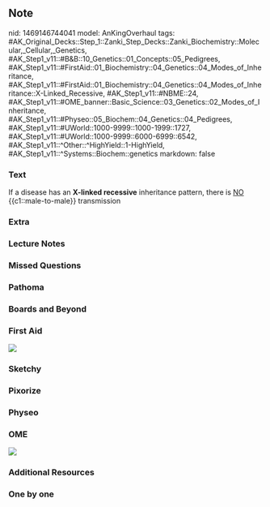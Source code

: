 ## Note
nid: 1469146744041
model: AnKingOverhaul
tags: #AK_Original_Decks::Step_1::Zanki_Step_Decks::Zanki_Biochemistry::Molecular,_Cellular,_Genetics, #AK_Step1_v11::#B&B::10_Genetics::01_Concepts::05_Pedigrees, #AK_Step1_v11::#FirstAid::01_Biochemistry::04_Genetics::04_Modes_of_Inheritance, #AK_Step1_v11::#FirstAid::01_Biochemistry::04_Genetics::04_Modes_of_Inheritance::X-Linked_Recessive, #AK_Step1_v11::#NBME::24, #AK_Step1_v11::#OME_banner::Basic_Science::03_Genetics::02_Modes_of_Inheritance, #AK_Step1_v11::#Physeo::05_Biochem::04_Genetics::04_Pedigrees, #AK_Step1_v11::#UWorld::1000-9999::1000-1999::1727, #AK_Step1_v11::#UWorld::1000-9999::6000-6999::6542, #AK_Step1_v11::^Other::^HighYield::1-HighYield, #AK_Step1_v11::^Systems::Biochem::genetics
markdown: false

### Text
<div>
  If a disease has an <b>X-linked recessive</b> inheritance
  pattern, there is <u>NO</u> {{c1::male-to-male}} transmission
</div>

### Extra


### Lecture Notes


### Missed Questions


### Pathoma


### Boards and Beyond


### First Aid
<img src="tmpqNCQGa.png">

### Sketchy


### Pixorize


### Physeo


### OME
<div class="ome-widget">
  <a href=
  "https://onlinemeded.org/spa/genetics/modes-of-inheritance/acquire?ref=anki">
  <img src="_OME_AnkiFlashcards_Lesson_3.png"></a>
</div>

### Additional Resources


### One by one

